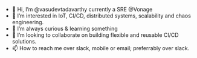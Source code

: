 - 👋 Hi, I’m @vasudevtadavarthy currently a SRE @Vonage
- 👀 I’m interested in IoT, CI/CD, distributed systems, scalability and chaos engineering.
- 🌱 I’m always curious & learning something 
- 💞️ I’m looking to collaborate on building flexible and reusable CI/CD solutions.
- 📫 How to reach me over slack, mobile or email; preferrably over slack. 

<!---
vasudevtadavarthy/vasudevtadavarthy is a ✨ special ✨ repository because its `README.md` (this file) appears on your GitHub profile.
You can click the Preview link to take a look at your changes.
--->
